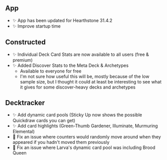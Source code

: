 ## App

-   ✨ App has been updated for Hearthstone 31.4.2
-   ✨ Improve startup time

## Constructed

-   ✨ Individual Deck Card Stats are now available to all users (free & premium)
-   ✨ Added Discover Stats to the Meta Deck & Archetypes
    -   Available to everyone for free
    -   I'm not sure how useful this will be, mostly because of the low sample size, but I thought it could at least be interesting to see what it gives for some discover-heavy decks and archetypes

## Decktracker

-   ✨ Add dynamic card pools (Sticky Up now shows the possible Quickdraw cards you can get)
-   ✨ Add card highlights (Green-Thumb Gardener, Illuminate, Murmuring Elemental)
-   🐞 Fix an issue where counters would randomly move around when they appeared if you hadn't moved them previously
-   🐞 Fix an issue where Larva's dynamic card pool was including Brood Queen
